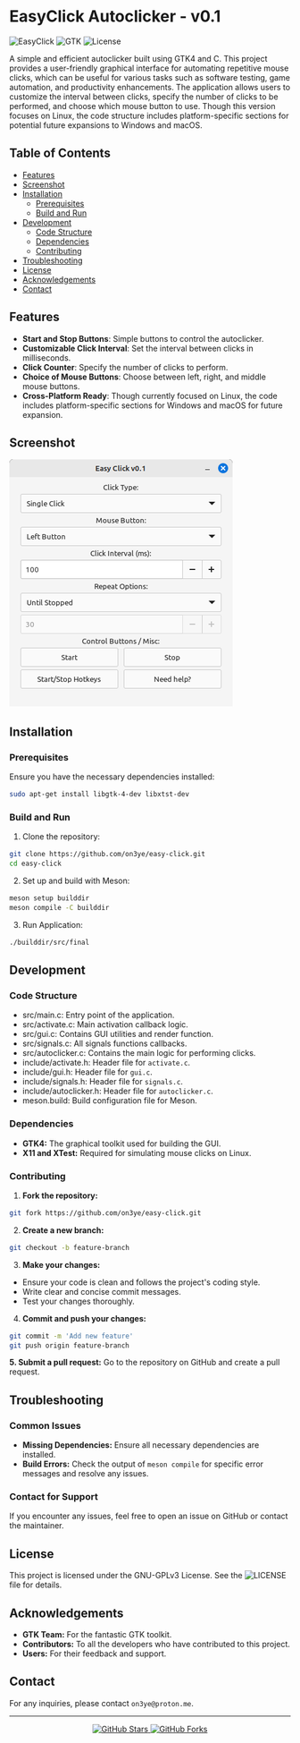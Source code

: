 # EasyClick Autoclicker - v0.1
![EasyClick](https://img.shields.io/badge/EasyClick-v0.1-green.svg)
![GTK](https://img.shields.io/badge/GTK-4.0-blue.svg)
![License](https://img.shields.io/badge/License-GPLv3-yellow.svg)

A simple and efficient autoclicker built using GTK4 and C. This project provides a user-friendly graphical interface for automating repetitive mouse clicks, which can be useful for various tasks such as software testing, game automation, and productivity enhancements. The application allows users to customize the interval between clicks, specify the number of clicks to be performed, and choose which mouse button to use. Though this version focuses on Linux, the code structure includes platform-specific sections for potential future expansions to Windows and macOS.

## Table of Contents
- [Features](#features)
- [Screenshot](#screenshot)
- [Installation](#installation)
  - [Prerequisites](#prerequisites)
  - [Build and Run](#build-and-run)
- [Development](#development)
  - [Code Structure](#code-structure)
  - [Dependencies](#dependencies)
  - [Contributing](#contributing)
- [Troubleshooting](#troubleshooting)
- [License](#license)
- [Acknowledgements](#acknowledgements)
- [Contact](#contact)

## Features
- **Start and Stop Buttons**: Simple buttons to control the autoclicker.
- **Customizable Click Interval**: Set the interval between clicks in milliseconds.
- **Click Counter**: Specify the number of clicks to perform.
- **Choice of Mouse Buttons**: Choose between left, right, and middle mouse buttons.
- **Cross-Platform Ready**: Though currently focused on Linux, the code includes platform-specific sections for Windows and macOS for future expansion.

## Screenshot
![Screenshot](screenshot.png)

## Installation

### Prerequisites
Ensure you have the necessary dependencies installed:
```bash
sudo apt-get install libgtk-4-dev libxtst-dev
```

### Build and Run
1. Clone the repository:
```bash
git clone https://github.com/on3ye/easy-click.git
cd easy-click
```
2. Set up and build with Meson:
```bash
meson setup builddir
meson compile -C builddir
```
3. Run Application:
```bash
./builddir/src/final
```

## Development

### Code Structure
- src/main.c: Entry point of the application.
- src/activate.c: Main activation callback logic.
- src/gui.c: Contains GUI utilities and render function.
- src/signals.c: All signals functions callbacks.
- src/autoclicker.c: Contains the main logic for performing clicks.
- include/activate.h: Header file for `activate.c`.
- include/gui.h: Header file for `gui.c`.
- include/signals.h: Header file for `signals.c`.
- include/autoclicker.h: Header file for `autoclicker.c`.
- meson.build: Build configuration file for Meson.

### Dependencies
- __GTK4:__ The graphical toolkit used for building the GUI.
- __X11 and XTest:__ Required for simulating mouse clicks on Linux.

### Contributing
1. **Fork the repository:**
```bash
git fork https://github.com/on3ye/easy-click.git
```
2. **Create a new branch:**
```bash
git checkout -b feature-branch
```
3. **Make your changes:**
- Ensure your code is clean and follows the project's coding style.
- Write clear and concise commit messages.
- Test your changes thoroughly.
4. **Commit and push your changes:**
```bash
git commit -m 'Add new feature'
git push origin feature-branch
```
**5. Submit a pull request:** Go to the repository on GitHub and create a pull request.

## Troubleshooting

### Common Issues
- **Missing Dependencies:** Ensure all necessary dependencies are installed.
- **Build Errors:** Check the output of `meson compile` for specific error messages and resolve any issues.

### Contact for Support
If you encounter any issues, feel free to open an issue on GitHub or contact the maintainer.

## License
This project is licensed under the GNU-GPLv3 License. See the ![LICENSE](LICENSE) file for details.

## Acknowledgements
- **GTK Team:** For the fantastic GTK toolkit.
- **Contributors:** To all the developers who have contributed to this project.
- **Users:** For their feedback and support.

## Contact
For any inquiries, please contact ``on3ye@proton.me``.

<hr>
<p align="center">
    <a href="https://github.com/on3ye/easy-click">
        <img src="https://img.shields.io/github/stars/on3ye/easy-click?style=social" alt="GitHub Stars">
    </a>
    <a href="https://github.com/on3ye/easy-click/fork">
        <img src="https://img.shields.io/github/forks/on3ye/easy-click?style=social" alt="GitHub Forks">
    </a>
</p>


